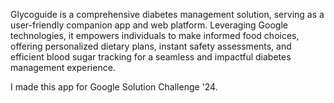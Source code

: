 Glycoguide is a comprehensive diabetes management solution, serving as a user-friendly companion app and web platform. Leveraging Google technologies, it empowers individuals to make informed food choices, offering personalized dietary plans, instant safety assessments, and efficient blood sugar tracking for a seamless and impactful diabetes management experience.

I made this app for Google Solution Challenge '24. 

